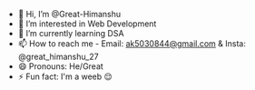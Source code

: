 - 👋 Hi, I’m @Great-Himanshu
- 👀 I’m interested in Web Development
- 🌱 I’m currently learning DSA
- 📫 How to reach me - Email: ak5030844@gmail.com & Insta: @great_himanshu_27
- 😄 Pronouns: He/Great
- ⚡ Fun fact: I'm a weeb 😌

<!---
Great-Himanshu/Great-Himanshu is a ✨ special ✨ repository because its `README.md` (this file) appears on your GitHub profile.
You can click the Preview link to take a look at your changes.
--->

